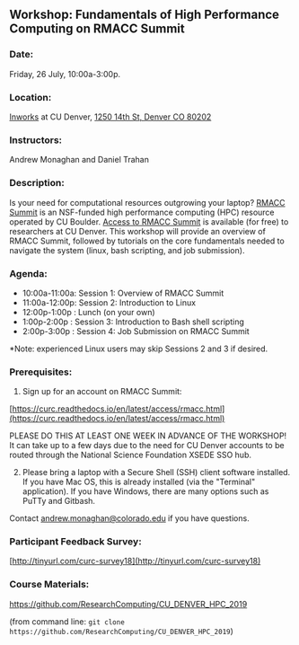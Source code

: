 ## Workshop: Fundamentals of High Performance Computing on RMACC Summit

### Date: 
Friday, 26 July, 10:00a-3:00p.

### Location: 
[Inworks](https://inworks.ucdenver.edu/w/) at CU Denver, [1250 14th St, Denver CO 80202](https://goo.gl/maps/5BW3kmHymJao1KQq9)

### Instructors: 
Andrew Monaghan and Daniel Trahan

### Description: 
Is your need for computational resources outgrowing your laptop?  [RMACC Summit](https://www.colorado.edu/rc/resources/summit) is an NSF-funded high performance computing (HPC) resource operated by CU Boulder. [Access to RMACC Summit](https://curc.readthedocs.io/en/latest/access/rmacc.html) is available (for free) to researchers at CU Denver.  This workshop will provide an overview of RMACC Summit, followed by tutorials on the core fundamentals needed to navigate the system (linux, bash scripting, and job submission). 

### Agenda:

* 10:00a-11:00a: Session 1: Overview of RMACC Summit
* 11:00a-12:00p: Session 2: Introduction to Linux
* 12:00p-1:00p : Lunch (on your own)
* 1:00p-2:00p  : Session 3: Introduction to Bash shell scripting
* 2:00p-3:00p  : Session 4: Job Submission on RMACC Summit 

*Note: experienced Linux users may skip Sessions 2 and 3 if desired.

### Prerequisites: 

1. Sign up for an account on RMACC Summit: 

[https://curc.readthedocs.io/en/latest/access/rmacc.html](https://curc.readthedocs.io/en/latest/access/rmacc.html)  

PLEASE DO THIS AT LEAST ONE WEEK IN ADVANCE OF THE WORKSHOP!  It can take up to a few days due to the need for CU Denver accounts to be routed through the National Science Foundation XSEDE SSO hub. 

2. Please bring a laptop with a Secure Shell (SSH) client software installed.  If you have Mac OS, this is already installed (via the "Terminal" application).  If you have Windows, there are many options such as PuTTy and Gitbash.  

Contact andrew.monaghan@colorado.edu if you have questions.  

### Participant Feedback Survey: 
[http://tinyurl.com/curc-survey18](http://tinyurl.com/curc-survey18)

### Course Materials: 
https://github.com/ResearchComputing/CU_DENVER_HPC_2019

(from command line: `git clone https://github.com/ResearchComputing/CU_DENVER_HPC_2019`)

